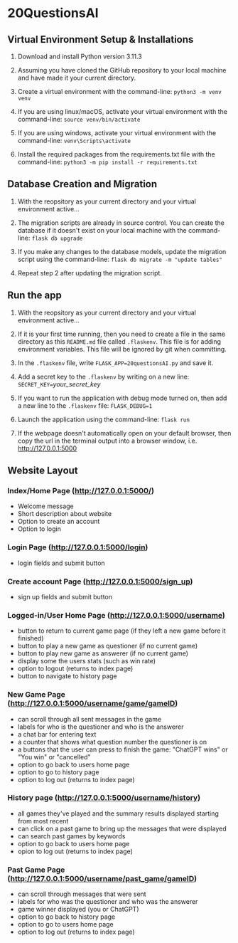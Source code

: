 # 20QuestionsAI

## Virtual Environment Setup & Installations

1. Download and install Python version 3.11.3

2. Assuming you have cloned the GitHub repository to your local machine and have made it your current directory. 

3. Create a virtual environment with the command-line: `python3 -m venv venv`

4. If you are using linux/macOS, activate your virtual environment with the command-line: `source venv/bin/activate`

5. If you are using windows, activate your virtual environment with the command-line: `venv\Scripts\activate`

6. Install the required packages from the requirements.txt file with the command-line: `python3 -m pip install -r requirements.txt`

## Database Creation and Migration

1. With the reopsitory as your current directory and your virtual environment active...

2.  The migration scripts are already in source control. You can create the database if it doesn't exist on your local machine with the command-line: `flask db upgrade`

3. If you make any changes to the database models, update the migration script using the command-line: `flask db migrate -m "update tables"`

4. Repeat step 2 after updating the migration script.

## Run the app

1. With the reopsitory as your current directory and your virtual environment active...

2. If it is your first time running, then you need to create a file in the same directory as this `README.md` file called `.flaskenv`. This file is for adding environment variables. This file will be ignored by git when committing.

3. In the `.flaskenv` file, write `FLASK_APP=20questionsAI.py` and save it. 

4. Add a secret key to the `.flaskenv` by writing on a new line: `SECRET_KEY=`*your_secret_key*

5. If you want to run the application with debug mode turned on, then add a new line to the `.flaskenv` file: `FLASK_DEBUG=1`

6. Launch the application using the command-line: `flask run`

7. If the webpage doesn't automatically open on your default browser, then copy the url in the terminal output into a browser window, i.e. http://127.0.0.1:5000

## Website Layout

### Index/Home Page (http://127.0.0.1:5000/)
- Welcome message
- Short description about website
- Option to create an account
- Option to login

### Login Page (http://127.0.0.1:5000/login)
- login fields and submit button

### Create account Page (http://127.0.0.1:5000/sign_up)
- sign up fields and submit button

### Logged-in/User Home Page (http://127.0.0.1:5000/username)
- button to return to current game page (if they left a new game before it finished)
- button to play a new game as questioner (if no current game)
- button to play new game as answerer (if no current game)
- display some the users stats (such as win rate)
- option to logout (returns to index page)
- button to navigate to history page

### New Game Page (http://127.0.0.1:5000/username/game/gameID)
- can scroll through all sent messages in the game
- labels for who is the questioner and who is the answerer
- a chat bar for entering text
- a counter that shows what question number the questioner is on
- a buttons that the user can press to finish the game: "ChatGPT wins" or "You win" or "cancelled"
- option to go back to users home page
- option to go to history page
- option to log out (returns to index page)

### History page (http://127.0.0.1:5000/username/history)
- all games they've played and the summary results displayed starting from most recent
- can click on a past game to bring up the messages that were displayed
- can search past games by keywords
- option to go back to users home page
- opion to log out (returns to index page)

### Past Game Page (http://127.0.0.1:5000/username/past_game/gameID)
- can scroll through messages that were sent
- labels for who was the questioner and who was the answerer
- game winner displayed (you or ChatGPT)
- option to go back to history page
- option to go to users home page
- option to log out (returns to index page)
